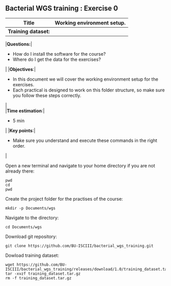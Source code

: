 ## Bacterial WGS training : Exercise 0

|**Title**| Working environment setup.|
|---------|-------------------------------------------|
|**Training dataset:**|  

|**Questions:**| <ul><li>How do I install the software for the course?</li><li>Where do I get the data for the exercises?</li></ul>|
|**Objectives**:|<ul><li>In this document we will cover the working environment setup for the exercises.</li><li>Each practical is designed to work on this folder structure, so make sure you follow these steps correctly.</li></ul>|  
|**Time estimation**:| <ul><li>5 min</li></ul>|
|**Key points**:|<ul><li>Make sure you understand and execute these commands in the right order.</li></ul>|

Open a new terminal and navigate to your home directory if you are not already there:

```
pwd
cd
pwd
```

Create the project folder for the practises of the course:

```
mkdir -p Documents/wgs
```

Navigate to the directory:

```
cd Documents/wgs
```

Download git repository:

```
git clone https://github.com/BU-ISCIII/bacterial_wgs_training.git
```

Dowload training dataset:

```
wget https://github.com/BU-ISCIII/bacterial_wgs_training/releases/download/1.0/training_dataset.tar.gz
tar -xvzf training_dataset.tar.gz
rm -f training_dataset.tar.gz
```

